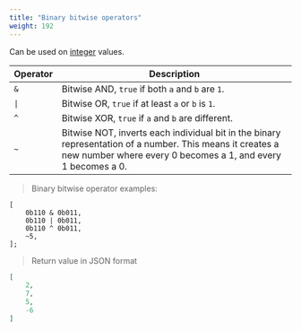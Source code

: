 ```yaml
---
title: "Binary bitwise operators"
weight: 192
---
```


Can be used on [integer](../../data-types/int) values.

Operator | Description
-------- | -----------
`&` | Bitwise AND, `true` if both `a` and `b` are `1`.
`\|` | Bitwise OR, `true` if at least `a` or `b` is `1`.
`^` | Bitwise XOR, `true` if `a` and `b` are different.
`~` | Bitwise NOT,  inverts each individual bit in the binary representation of a number. This means it creates a new number where every 0 becomes a 1, and every 1 becomes a 0.


> Binary bitwise operator examples:

```thingsdb,json_response
[
    0b110 & 0b011,
    0b110 | 0b011,
    0b110 ^ 0b011,
    ~5,
];
```

> Return value in JSON format

```json
[
    2,
    7,
    5,
    -6
]
```
